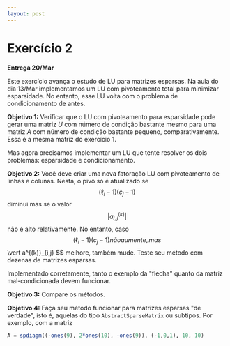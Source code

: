 ```yaml
---
layout: post
---
```

# Exercício 2

**Entrega 20/Mar**

Este exercício avança o estudo de LU para matrizes esparsas.
Na aula do dia 13/Mar implementamos um LU com pivoteamento total para minimizar
esparsidade. No entanto, esse LU volta com o problema de condicionamento de
antes.

**Objetivo 1:** Verificar que o LU com pivoteamento para esparsidade pode gerar
uma matriz $U$ com número de condição bastante mesmo para uma matriz $A$ com
número de condição bastante pequeno, comparativamente. Essa é a mesma matriz
do exercício 1.

Mas agora precisamos implementar um LU que tente resolver os dois problemas:
esparsidade e condicionamento.

**Objetivo 2:** Você deve criar uma nova fatoração LU com pivoteamento de linhas
e colunas. Nesta, o pivô só é atualizado se $$ (\ell_i-1)(c_j-1) $$ diminui mas
se o valor $$ \vert a^{(k)}_{i,j}\vert $$ não é alto relativamente.
No entanto, caso $$ (\ell_i-1)(c_j-1) não aumente, mas $$ \vert a^{(k)}_{i,j} $$
melhore, também mude.
Teste seu método com dezenas de matrizes esparsas.

Implementado corretamente, tanto o exemplo da "flecha" quanto da matriz
mal-condicionada devem funcionar.

**Objetivo 3:** Compare os métodos.

**Objetivo 4:** Faça seu método funcionar para matrizes esparsas "de verdade",
isto é, aquelas do tipo `AbstractSparseMatrix` ou subtipos.
Por exemplo, com a matriz
```julia
A = spdiagm((-ones(9), 2*ones(10), -ones(9)), (-1,0,1), 10, 10)
```
